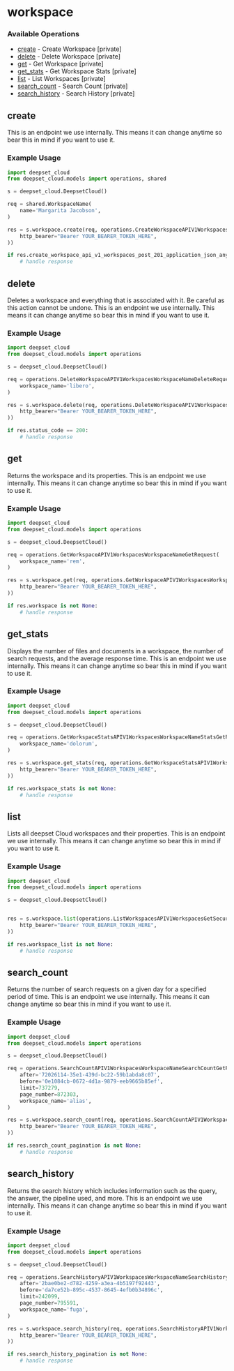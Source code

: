 # workspace

### Available Operations

* [create](#create) - Create Workspace [private]
* [delete](#delete) - Delete Workspace [private]
* [get](#get) - Get Workspace [private]
* [get_stats](#get_stats) - Get Workspace Stats [private]
* [list](#list) - List Workspaces [private]
* [search_count](#search_count) - Search Count [private]
* [search_history](#search_history) - Search History [private]

## create

This is an endpoint we use internally. This means it can change anytime so bear this in mind if you want to use it.

### Example Usage

```python
import deepset_cloud
from deepset_cloud.models import operations, shared

s = deepset_cloud.DeepsetCloud()

req = shared.WorkspaceName(
    name='Margarita Jacobson',
)

res = s.workspace.create(req, operations.CreateWorkspaceAPIV1WorkspacesPostSecurity(
    http_bearer="Bearer YOUR_BEARER_TOKEN_HERE",
))

if res.create_workspace_api_v1_workspaces_post_201_application_json_any is not None:
    # handle response
```

## delete

Deletes a workspace and everything that is associated with it. Be careful as this action cannot be undone. This is an endpoint we use internally. This means it can change anytime so bear this in mind if you want to use it.

### Example Usage

```python
import deepset_cloud
from deepset_cloud.models import operations

s = deepset_cloud.DeepsetCloud()

req = operations.DeleteWorkspaceAPIV1WorkspacesWorkspaceNameDeleteRequest(
    workspace_name='libero',
)

res = s.workspace.delete(req, operations.DeleteWorkspaceAPIV1WorkspacesWorkspaceNameDeleteSecurity(
    http_bearer="Bearer YOUR_BEARER_TOKEN_HERE",
))

if res.status_code == 200:
    # handle response
```

## get

Returns the workspace and its properties. This is an endpoint we use internally. This means it can change anytime so bear this in mind if you want to use it.

### Example Usage

```python
import deepset_cloud
from deepset_cloud.models import operations

s = deepset_cloud.DeepsetCloud()

req = operations.GetWorkspaceAPIV1WorkspacesWorkspaceNameGetRequest(
    workspace_name='rem',
)

res = s.workspace.get(req, operations.GetWorkspaceAPIV1WorkspacesWorkspaceNameGetSecurity(
    http_bearer="Bearer YOUR_BEARER_TOKEN_HERE",
))

if res.workspace is not None:
    # handle response
```

## get_stats

Displays the number of files and documents in a workspace, the number of search requests, and the average response time. This is an endpoint we use internally. This means it can change anytime so bear this in mind if you want to use it.

### Example Usage

```python
import deepset_cloud
from deepset_cloud.models import operations

s = deepset_cloud.DeepsetCloud()

req = operations.GetWorkspaceStatsAPIV1WorkspacesWorkspaceNameStatsGetRequest(
    workspace_name='dolorum',
)

res = s.workspace.get_stats(req, operations.GetWorkspaceStatsAPIV1WorkspacesWorkspaceNameStatsGetSecurity(
    http_bearer="Bearer YOUR_BEARER_TOKEN_HERE",
))

if res.workspace_stats is not None:
    # handle response
```

## list

Lists all deepset Cloud workspaces and their properties. This is an endpoint we use internally. This means it can change anytime so bear this in mind if you want to use it.

### Example Usage

```python
import deepset_cloud
from deepset_cloud.models import operations

s = deepset_cloud.DeepsetCloud()


res = s.workspace.list(operations.ListWorkspacesAPIV1WorkspacesGetSecurity(
    http_bearer="Bearer YOUR_BEARER_TOKEN_HERE",
))

if res.workspace_list is not None:
    # handle response
```

## search_count

Returns the number of search requests on a given day for a specified period of time. This is an endpoint we use internally. This means it can change anytime so bear this in mind if you want to use it.

### Example Usage

```python
import deepset_cloud
from deepset_cloud.models import operations

s = deepset_cloud.DeepsetCloud()

req = operations.SearchCountAPIV1WorkspacesWorkspaceNameSearchCountGetRequest(
    after='72026114-35e1-439d-bc22-59b1abda8c07',
    before='0e1084cb-0672-4d1a-9879-eeb9665b85ef',
    limit=737279,
    page_number=872303,
    workspace_name='alias',
)

res = s.workspace.search_count(req, operations.SearchCountAPIV1WorkspacesWorkspaceNameSearchCountGetSecurity(
    http_bearer="Bearer YOUR_BEARER_TOKEN_HERE",
))

if res.search_count_pagination is not None:
    # handle response
```

## search_history

Returns the search history which includes information such as the query, the answer, the pipeline used, and more. This is an endpoint we use internally. This means it can change anytime so bear this in mind if you want to use it.

### Example Usage

```python
import deepset_cloud
from deepset_cloud.models import operations

s = deepset_cloud.DeepsetCloud()

req = operations.SearchHistoryAPIV1WorkspacesWorkspaceNameSearchHistoryGetRequest(
    after='2bae0be2-d782-4259-a3ea-4b5197f92443',
    before='da7ce52b-895c-4537-8645-4efb0b34896c',
    limit=242099,
    page_number=795591,
    workspace_name='fuga',
)

res = s.workspace.search_history(req, operations.SearchHistoryAPIV1WorkspacesWorkspaceNameSearchHistoryGetSecurity(
    http_bearer="Bearer YOUR_BEARER_TOKEN_HERE",
))

if res.search_history_pagination is not None:
    # handle response
```
